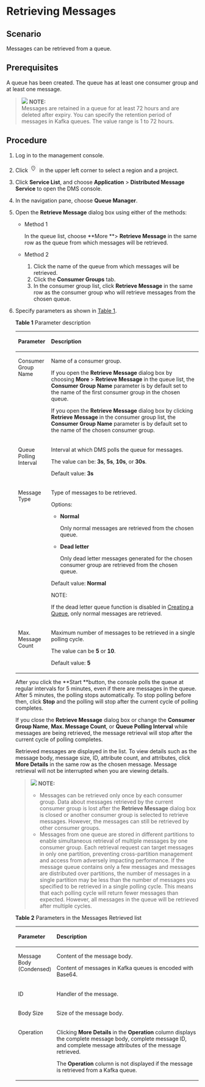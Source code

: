 # Retrieving Messages<a name="EN-US_TOPIC_0143117133"></a>

## Scenario<a name="en-us_topic_0033854554-chtext"></a>

Messages can be retrieved from a queue.

## Prerequisites<a name="section49347015"></a>

A queue has been created. The queue has at least one consumer group and at least one message.

>![](/images/icon-note.gif) **NOTE:**   
>Messages are retained in a queue for at least 72 hours and are deleted after expiry. You can specify the retention period of messages in Kafka queues. The value range is 1 to 72 hours.  

## Procedure<a name="section41469957"></a>

1.  Log in to the management console.
2.  Click  ![](figures/project.png)  in the upper left corner to select a region and a project.
3.  Click  **Service List**, and choose  **Application**  \>  **Distributed Message Service**  to open the DMS console.
4.  In the navigation pane, choose  **Queue Manager**.
5.  Open the  **Retrieve Message**  dialog box using either of the methods:
    -   Method 1

        In the queue list, choose  **More **\>  **Retrieve Message**  in the same row as the queue from which messages will be retrieved.

    -   Method 2
        1.  Click the name of the queue from which messages will be retrieved.
        2.  Click the  **Consumer Groups**  tab.
        3.  In the consumer group list, click  **Retrieve Message**  in the same row as the consumer group who will retrieve messages from the chosen queue.

6.  Specify parameters as shown in  [Table 1](#table29045431203121).

    **Table  1**  Parameter description

    <a name="table29045431203121"></a>
    <table><thead align="left"><tr id="row21820003203121"><th class="cellrowborder" valign="top" width="18%" id="mcps1.2.3.1.1"><p id="p22589805203121"><a name="p22589805203121"></a><a name="p22589805203121"></a>Parameter</p>
    </th>
    <th class="cellrowborder" valign="top" width="82%" id="mcps1.2.3.1.2"><p id="p17834936203121"><a name="p17834936203121"></a><a name="p17834936203121"></a>Description</p>
    </th>
    </tr>
    </thead>
    <tbody><tr id="row35343724203121"><td class="cellrowborder" valign="top" width="18%" headers="mcps1.2.3.1.1 "><p id="p44269359203121"><a name="p44269359203121"></a><a name="p44269359203121"></a>Consumer Group Name</p>
    </td>
    <td class="cellrowborder" valign="top" width="82%" headers="mcps1.2.3.1.2 "><p id="p29048364203121"><a name="p29048364203121"></a><a name="p29048364203121"></a>Name of a consumer group.</p>
    <p id="p247128142710"><a name="p247128142710"></a><a name="p247128142710"></a>If you open the <strong id="b9137584172823"><a name="b9137584172823"></a><a name="b9137584172823"></a>Retrieve Message</strong> dialog box by choosing <strong id="b34852014172838"><a name="b34852014172838"></a><a name="b34852014172838"></a>More </strong>&gt; <strong id="b4440847172838"><a name="b4440847172838"></a><a name="b4440847172838"></a>Retrieve Message</strong> in the queue list, the <strong id="b47700380173151"><a name="b47700380173151"></a><a name="b47700380173151"></a>Consumer Group Name</strong> parameter is by default set to the name of the first consumer group in the chosen queue.</p>
    <p id="p35289222818"><a name="p35289222818"></a><a name="p35289222818"></a>If you open the <strong id="b36828069172950"><a name="b36828069172950"></a><a name="b36828069172950"></a>Retrieve Message</strong> dialog box by clicking <strong id="b52929970173018"><a name="b52929970173018"></a><a name="b52929970173018"></a>Retrieve Message</strong> in the consumer group list, the <strong id="b25737397173212"><a name="b25737397173212"></a><a name="b25737397173212"></a>Consumer Group Name</strong> parameter is by default set to the name of the chosen consumer group.</p>
    </td>
    </tr>
    <tr id="row37165444203121"><td class="cellrowborder" valign="top" width="18%" headers="mcps1.2.3.1.1 "><p id="p57610994203121"><a name="p57610994203121"></a><a name="p57610994203121"></a>Queue Polling Interval</p>
    </td>
    <td class="cellrowborder" valign="top" width="82%" headers="mcps1.2.3.1.2 "><p id="p324516456277"><a name="p324516456277"></a><a name="p324516456277"></a>Interval at which DMS polls the queue for messages.</p>
    <p id="p35978977203121"><a name="p35978977203121"></a><a name="p35978977203121"></a>The value can be: <strong id="b15638021123816"><a name="b15638021123816"></a><a name="b15638021123816"></a>3s</strong>, <strong id="b9435216163817"><a name="b9435216163817"></a><a name="b9435216163817"></a>5s</strong>, <strong id="b89681713193812"><a name="b89681713193812"></a><a name="b89681713193812"></a>10s</strong>, or <strong id="b11327121133812"><a name="b11327121133812"></a><a name="b11327121133812"></a>30s</strong>.</p>
    <p id="p977725918274"><a name="p977725918274"></a><a name="p977725918274"></a>Default value: <strong id="b1680264233019"><a name="b1680264233019"></a><a name="b1680264233019"></a>3s</strong> </p>
    </td>
    </tr>
    <tr id="row38904437716"><td class="cellrowborder" valign="top" width="18%" headers="mcps1.2.3.1.1 "><p id="p208912437714"><a name="p208912437714"></a><a name="p208912437714"></a>Message Type</p>
    </td>
    <td class="cellrowborder" valign="top" width="82%" headers="mcps1.2.3.1.2 "><p id="p389114431273"><a name="p389114431273"></a><a name="p389114431273"></a>Type of messages to be retrieved.</p>
    <p id="p3840132110107"><a name="p3840132110107"></a><a name="p3840132110107"></a>Options:</p>
    <a name="ul1912039141016"></a><a name="ul1912039141016"></a><ul id="ul1912039141016"><li><strong id="b960123317235"><a name="b960123317235"></a><a name="b960123317235"></a>Normal</strong><p id="p4140527185217"><a name="p4140527185217"></a><a name="p4140527185217"></a>Only normal messages are retrieved from the chosen queue.</p>
    </li><li><strong id="b3876718917237"><a name="b3876718917237"></a><a name="b3876718917237"></a>Dead letter</strong><p id="p358753095217"><a name="p358753095217"></a><a name="p358753095217"></a>Only dead letter messages generated for the chosen consumer group are retrieved from the chosen queue.</p>
    </li></ul>
    <p id="p16822153643114"><a name="p16822153643114"></a><a name="p16822153643114"></a>Default value: <strong id="b1220483215293"><a name="b1220483215293"></a><a name="b1220483215293"></a>Normal</strong></p>
    <div class="note" id="note5197105913520"><a name="note5197105913520"></a><a name="note5197105913520"></a><span class="notetitle"> NOTE: </span><div class="notebody"><p id="p151993591954"><a name="p151993591954"></a><a name="p151993591954"></a>If the dead letter queue function is disabled in <a href="creating-a-queue.md">Creating a Queue</a>, only normal messages are retrieved.</p>
    </div></div>
    </td>
    </tr>
    <tr id="row494912134512"><td class="cellrowborder" valign="top" width="18%" headers="mcps1.2.3.1.1 "><p id="p65306191650"><a name="p65306191650"></a><a name="p65306191650"></a>Max. Message Count</p>
    </td>
    <td class="cellrowborder" valign="top" width="82%" headers="mcps1.2.3.1.2 "><p id="p3533419555"><a name="p3533419555"></a><a name="p3533419555"></a>Maximum number of messages to be retrieved in a single polling cycle.</p>
    <p id="p14533819254"><a name="p14533819254"></a><a name="p14533819254"></a>The value can be <strong id="b12262340312"><a name="b12262340312"></a><a name="b12262340312"></a>5</strong> or <strong id="b5261347314"><a name="b5261347314"></a><a name="b5261347314"></a>10</strong>.</p>
    <p id="p05339196519"><a name="p05339196519"></a><a name="p05339196519"></a>Default value: <strong id="b12834164233116"><a name="b12834164233116"></a><a name="b12834164233116"></a>5</strong></p>
    </td>
    </tr>
    </tbody>
    </table>

    After you click the  **Start **button, the console polls the queue at regular intervals for 5 minutes, even if there are messages in the queue. After 5 minutes, the polling stops automatically. To stop polling before then, click  **Stop**  and the polling will stop after the current cycle of polling completes.

    If you close the  **Retrieve Message**  dialog box or change the  **Consumer Group Name**,  **Max. Message Count**, or  **Queue Polling Interval**  while messages are being retrieved, the message retrieval will stop after the current cycle of polling completes.

    Retrieved messages are displayed in the list. To view details such as the message body, message size, ID, attribute count, and attributes, click  **More Details**  in the same row as the chosen message. Message retrieval will not be interrupted when you are viewing details.

    >![](/images/icon-note.gif) **NOTE:**   
    >-   Messages can be retrieved only once by each consumer group. Data about messages retrieved by the current consumer group is lost after the  **Retrieve Message**  dialog box is closed or another consumer group is selected to retrieve messages. However, the messages can still be retrieved by other consumer groups.  
    >-   Messages from one queue are stored in different partitions to enable simultaneous retrieval of multiple messages by one consumer group. Each retrieval request can target messages in only one partition, preventing cross-partition management and access from adversely impacting performance. If the message queue contains only a few messages and messages are distributed over partitions, the number of messages in a single partition may be less than the number of messages you specified to be retrieved in a single polling cycle. This means that each polling cycle will return fewer messages than expected. However, all messages in the queue will be retrieved after multiple cycles.  

    **Table  2**  Parameters in the Messages Retrieved list

    <a name="table537217131332"></a>
    <table><thead align="left"><tr id="row163730130335"><th class="cellrowborder" valign="top" width="20%" id="mcps1.2.3.1.1"><p id="p0373813193317"><a name="p0373813193317"></a><a name="p0373813193317"></a>Parameter</p>
    </th>
    <th class="cellrowborder" valign="top" width="80%" id="mcps1.2.3.1.2"><p id="p7373313123315"><a name="p7373313123315"></a><a name="p7373313123315"></a>Description</p>
    </th>
    </tr>
    </thead>
    <tbody><tr id="row1537321318330"><td class="cellrowborder" valign="top" width="20%" headers="mcps1.2.3.1.1 "><p id="p4373191343310"><a name="p4373191343310"></a><a name="p4373191343310"></a>Message Body (Condensed)</p>
    </td>
    <td class="cellrowborder" valign="top" width="80%" headers="mcps1.2.3.1.2 "><p id="p1937311343310"><a name="p1937311343310"></a><a name="p1937311343310"></a>Content of the message body.</p>
    <p id="p5315135317472"><a name="p5315135317472"></a><a name="p5315135317472"></a>Content of messages in Kafka queues is encoded with Base64.</p>
    </td>
    </tr>
    <tr id="row183731813103317"><td class="cellrowborder" valign="top" width="20%" headers="mcps1.2.3.1.1 "><p id="p9373161315334"><a name="p9373161315334"></a><a name="p9373161315334"></a>ID</p>
    </td>
    <td class="cellrowborder" valign="top" width="80%" headers="mcps1.2.3.1.2 "><p id="p237313133339"><a name="p237313133339"></a><a name="p237313133339"></a>Handler of the message.</p>
    </td>
    </tr>
    <tr id="row1837381333315"><td class="cellrowborder" valign="top" width="20%" headers="mcps1.2.3.1.1 "><p id="p15373171333316"><a name="p15373171333316"></a><a name="p15373171333316"></a>Body Size</p>
    </td>
    <td class="cellrowborder" valign="top" width="80%" headers="mcps1.2.3.1.2 "><p id="p1937320137336"><a name="p1937320137336"></a><a name="p1937320137336"></a>Size of the message body.</p>
    </td>
    </tr>
    <tr id="row5373151314339"><td class="cellrowborder" valign="top" width="20%" headers="mcps1.2.3.1.1 "><p id="p737311310338"><a name="p737311310338"></a><a name="p737311310338"></a>Operation</p>
    </td>
    <td class="cellrowborder" valign="top" width="80%" headers="mcps1.2.3.1.2 "><p id="p81014224293"><a name="p81014224293"></a><a name="p81014224293"></a>Clicking <strong id="b43661112202335"><a name="b43661112202335"></a><a name="b43661112202335"></a>More Details</strong> in the <strong id="b59428318202435"><a name="b59428318202435"></a><a name="b59428318202435"></a>Operation</strong> column displays the complete message body, complete message ID, and complete message attributes of the message retrieved.</p>
    <p id="p426020335409"><a name="p426020335409"></a><a name="p426020335409"></a>The <strong id="b46411302202650"><a name="b46411302202650"></a><a name="b46411302202650"></a>Operation</strong> column is not displayed if the message is retrieved from a Kafka queue.</p>
    </td>
    </tr>
    </tbody>
    </table>


